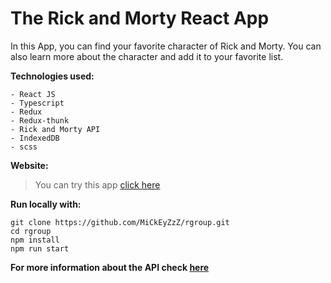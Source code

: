 # The Rick and Morty React App

In this App, you can find your favorite character of Rick and Morty. 
You can also learn more about the character and add it to your favorite list. 

**Technologies used:**
```
- React JS
- Typescript
- Redux
- Redux-thunk
- Rick and Morty API
- IndexedDB
- scss
```

**Website:**
>You can try this app [click here]()

**Run locally with:**

```
git clone https://github.com/MiCkEyZzZ/rgroup.git
cd rgroup
npm install
npm run start
```

**For more information about the API check [here](https://github.com/afuh/rick-and-morty-api)**

